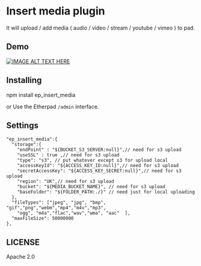 
# Insert media plugin
It will upload / add media ( audio / video / stream / youtube / vimeo ) to pad.

## Demo

[![IMAGE ALT TEXT HERE](https://img.youtube.com/vi/0zi4EGQdZyE/0.jpg)](https://www.youtube.com/watch?v=0zi4EGQdZyE)

## Installing
npm install ep_insert_media

or Use the Etherpad ``/admin`` interface.

## Settings
    "ep_insert_media":{
      "storage":{
        "endPoint" : "${BUCKET_S3_SERVER:null}",// need for s3 upload
        "useSSL" : true ,// need for s3 upload
        "type": "s3", // put whatever except s3 for upload local
        "accessKeyId": "${ACCESS_KEY_ID:null}",// need for s3 upload
        "secretAccessKey": "${ACCESS_KEY_SECRET:null}",// need for s3 upload
        "region": "UK",// need for s3 upload
        "bucket": "${MEDIA_BUCKET_NAME}", // need for s3 upload
        "baseFolder": "${FOLDER_PATH:./}" // need just for local uploading
      },
      "fileTypes": ["jpeg", "jpg", "bmp", "gif","png","webm","mp4","m4v","mp3",
        "ogg", "m4a","flac","wav","wma", "aac"  ],
      "maxFileSize": 50000000
    },

## LICENSE
Apache 2.0
